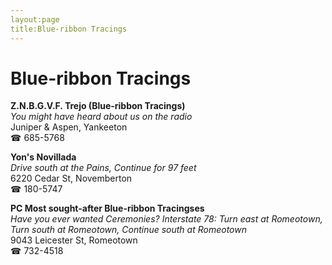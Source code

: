 ```yaml
---
layout:page
title:Blue-ribbon Tracings
---
```

# Blue-ribbon Tracings

**Z.N.B.G.V.F. Trejo (Blue-ribbon Tracings)**  
_You might have heard about us on the radio_  
Juniper & Aspen, Yankeeton  
☎ 685-5768



**Yon's Novillada**  
_Drive south at the Pains, Continue for 97 feet_  
6220 Cedar St, Novemberton  
☎ 180-5747



**PC Most sought-after Blue-ribbon Tracingses**  
_Have you ever wanted Ceremonies? 
Interstate 78: Turn east at Romeotown, Turn south at Romeotown, Continue south at Romeotown_  
9043 Leicester St, Romeotown  
☎ 732-4518



